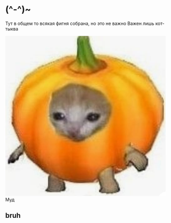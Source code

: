 # (^-^)~
Тут в общем то всякая фигня собрана, но это не важно 
Важен лишь кот-тыква

![CatPumpkin](0xG89LXifek.jpg)
Муд

## bruh
